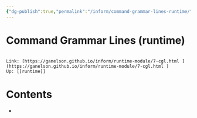```yaml
---
{"dg-publish":true,"permalink":"/inform/command-grammar-lines-runtime/","dgHomeLink":true,"dgPassFrontmatter":false}
---
```


# Command Grammar Lines (runtime)
```ad-info

Link: [https://ganelson.github.io/inform/runtime-module/7-cgl.html ](https://ganelson.github.io/inform/runtime-module/7-cgl.html )
Up: [[runtime]]
```

# Contents
- 
